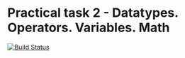 # Practical task 2 - Datatypes. Operators. Variables. Math

[![Build Status](https://travis-ci.com/itmo-java-basics-2020/task-2-datatypes-and-operators-<you-github>.svg?branch=master)](https://travis-ci.com/itmo-java-basics-2020/task-2-datatypes-and-operators-<you-github>)